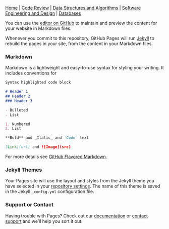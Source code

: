 [Home](https://atlantarain.github.io/DCW_Portfolio/) | [Code Review](https://github.com/Atlantarain/DCW_Portfolio/code_review.html) | [Data Structures and Algorithms](https://atlantarain.github.io/DCW_Portfolio/data_structures.html) | [Software Engineering and Design](https://atlantarain.github.io/DCW_Portfolio/softeng_design.html) | [Databases](https://atlantarain.github.io/DCW_Portfolio/databases.html)

You can use the [editor on GitHub](https://github.com/Atlantarain/DCW_Portfolio/edit/main/README.md) to maintain and preview the content for your website in Markdown files.

Whenever you commit to this repository, GitHub Pages will run [Jekyll](https://jekyllrb.com/) to rebuild the pages in your site, from the content in your Markdown files.

### Markdown

Markdown is a lightweight and easy-to-use syntax for styling your writing. It includes conventions for

```markdown
Syntax highlighted code block

# Header 1
## Header 2
### Header 3

- Bulleted
- List

1. Numbered
2. List

**Bold** and _Italic_ and `Code` text

[Link](url) and ![Image](src)
```

For more details see [GitHub Flavored Markdown](https://guides.github.com/features/mastering-markdown/).

### Jekyll Themes

Your Pages site will use the layout and styles from the Jekyll theme you have selected in your [repository settings](https://github.com/Atlantarain/DCW_Portfolio/settings). The name of this theme is saved in the Jekyll `_config.yml` configuration file.

### Support or Contact

Having trouble with Pages? Check out our [documentation](https://docs.github.com/categories/github-pages-basics/) or [contact support](https://github.com/contact) and we’ll help you sort it out.
